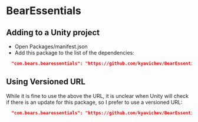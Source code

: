 # BearEssentials

## Adding to a Unity project
- Open Packages/manifest.json
- Add this package to the list of the dependencies:
```json
  "com.bears.bearessentials": "https://github.com/kyavichev/BearEssentials.git?path=/BearEssentials/Assets",
```

## Using Versioned URL
While it is fine to use the above the URL, it is unclear when Unity will check if there is an update for this package, so I prefer to use a versioned URL:
```json
  "com.bears.bearessentials": "https://github.com/kyavichev/BearEssentials.git?path=/BearEssentials/Assets#bear-essentials-1.0.8",
```

